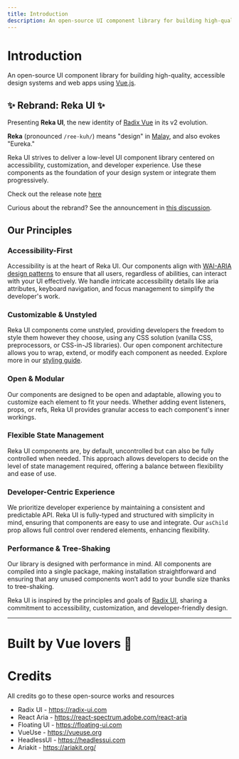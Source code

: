 ```yaml
---
title: Introduction
description: An open-source UI component library for building high-quality, accessible design systems and web apps using Vue.
---
```


<script setup>
import Contributors from '../../../.vitepress/components/Contributors.vue'
</script>

# Introduction

<Description>

An open-source UI component library for building high-quality, accessible
design systems and web apps using <a href="https://vuejs.org" target="_blank" rel="noopener noreferrer">Vue.js</a>.

</Description>

## ✨ Rebrand: Reka UI ✨

Presenting **Reka UI**, the new identity of [Radix Vue](https://www.radix-vue.com/) in its v2 evolution.

**Reka** (pronounced `/ree·kuh/`) means "design" in [Malay](https://translate.google.com/?hl=en&sl=ms&tl=en&text=reka&op=translate), and also evokes "Eureka."

Reka UI strives to deliver a low-level UI component library centered on accessibility, customization, and developer experience. Use these components as the foundation of your design system or integrate them progressively.

Check out the release note [here](/docs/overview/releases#_2-0-changes)

<Callout type="tip">

Curious about the rebrand? See the announcement in [this discussion](https://github.com/unovue/reka-ui/issues/908).

</Callout>

## Our Principles

### Accessibility-First

Accessibility is at the heart of Reka UI. Our components align with [WAI-ARIA design patterns](https://www.w3.org/TR/wai-aria-practices-1.2) to ensure that all users, regardless of abilities, can interact with your UI effectively. We handle intricate accessibility details like aria attributes, keyboard navigation, and focus management to simplify the developer's work.

### Customizable & Unstyled

Reka UI components come unstyled, providing developers the freedom to style them however they choose, using any CSS solution (vanilla CSS, preprocessors, or CSS-in-JS libraries). Our open component architecture allows you to wrap, extend, or modify each component as needed. Explore more in our [styling guide](../guides/styling).

### Open & Modular

Our components are designed to be open and adaptable, allowing you to customize each element to fit your needs. Whether adding event listeners, props, or refs, Reka UI provides granular access to each component's inner workings.

### Flexible State Management

Reka UI components are, by default, uncontrolled but can also be fully controlled when needed. This approach allows developers to decide on the level of state management required, offering a balance between flexibility and ease of use.

### Developer-Centric Experience

We prioritize developer experience by maintaining a consistent and predictable API. Reka UI is fully-typed and structured with simplicity in mind, ensuring that components are easy to use and integrate. Our `asChild` prop allows full control over rendered elements, enhancing flexibility.

### Performance & Tree-Shaking

Our library is designed with performance in mind. All components are compiled into a single package, making installation straightforward and ensuring that any unused components won’t add to your bundle size thanks to tree-shaking.

<Callout type="tip">

Reka UI is inspired by the principles and goals of [Radix UI](https://www.radix-ui.com/), sharing a commitment to accessibility, customization, and developer-friendly design.

</Callout>

---

# Built by Vue lovers 💚

<Contributors />

# Credits

All credits go to these open-source works and resources

- Radix UI - https://radix-ui.com
- React Aria - https://react-spectrum.adobe.com/react-aria
- Floating UI - https://floating-ui.com
- VueUse - https://vueuse.org
- HeadlessUI - https://headlessui.com
- Ariakit - https://ariakit.org/

